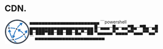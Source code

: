 # CDN. 
<img align="left" style="float:left;border:0px solid black;padding: 1px 1px;" width=80 height=80 src="https://raw.githubusercontent.com/sajith-rahim/cdn/4a983905df53f761b91323ccda2366ead2416410/content/blog/media/cdn.png" alt="cdn-logo"/>
▄▄▄▄▄▄▄▄▄▄▄▄▄▄▄▄▄▄▄▄▄▄▄
```powershell
▄▄▄▄▄▄▄▄▄▄▄▄▄▄▄▄▄▄▄▄▄
█─▄▄▄─█▄─▄▄▀█▄─▀█▄─▄█
█─███▀██─██─██─█▄▀─██
▀▄▄▄▄▄▀▄▄▄▄▀▀▄▄▄▀▀▄▄▀
```
▄▄▄▄▄▄▄▄▄▄▄▄▄▄▄▄▄▄▄▄▄▄▄



